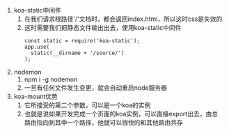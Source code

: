 1. koa-static中间件
   1. 在我们请求根路径'/'文档时，都会返回index.html，所以这时css是失效的
   2. 这时需要我们把静态文件输出出去，使用koa-static中间件
      ```
      const static = require('koa-static');
      app.use(
        static(__dirname + '/source/')
      );
      ```
2. nodemon 
   1. npm i -g nodemon
   2. 一旦有任何文件发生变更，就会自动重启node服务器
3. koa-mount优势
   1. 它所接受的第二个参数，可以是一个koa的实例
   2. 也就是说如果开发完成一个页面的koa实例，可以直接export出去，由总路由指向到其中一个路径，他就可以很快的和其他路由共存
